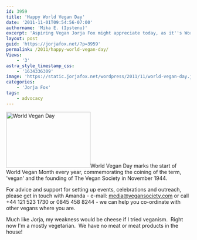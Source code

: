 ```yaml
---
id: 3959
title: 'Happy World Vegan Day'
date: '2011-11-01T09:54:56-07:00'
authorname: 'Mika E. (Ipstenu)'
excerpt: 'Aspiring Vegan Jorja Fox might appreciate today, as it''s World Vegan Day.'
layout: post
guid: 'https://jorjafox.net/?p=3959'
permalink: /2011/happy-world-vegan-day/
Views:
    - '3'
astra_style_timestamp_css:
    - '1634336309'
image: 'https://static.jorjafox.net/wordpress/2011/11/world-vegan-day.jpg'
categories:
    - 'Jorja Fox'
tags:
    - advocacy
---
```


<img class="size-medium wp-image-3960 alignleft" title="World Vegan Day" src="//static.jorjafox.net/wordpress/2011/11/world-vegan-day-230x153.jpg" alt="World Vegan Day" width="230" height="153" />World Vegan Day marks the start of World Vegan Month every year, commemorating the coining of the term, 'vegan' and the founding of The Vegan Society in November 1944.

For advice and support for setting up events, celebrations and outreach, please get in touch with Amanda - e-mail: media@vegansociety.com or call +44 121 523 1730 or 0845 458 8244 - we can help you co-ordinate with other vegans where you are.

Much like Jorja, my weakness would be cheese if I tried veganism.  Right now I'm a mostly vegetarian.  We have no meat or meat products in the house!
